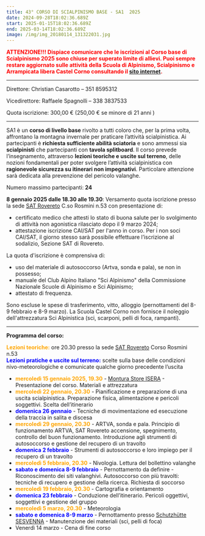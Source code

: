 ```yaml
---
title: 43° CORSO DI SCIALPINISMO BASE - SA1  2025
date: 2024-09-28T18:02:36.689Z
start: 2025-01-15T18:02:36.689Z
end: 2025-03-14T18:02:36.689Z
image: /img/img_20180114_131322031.jpg
---
```

<font color="red"><strong>**ATTENZIONE!!!</strong> Dispiace comunicare che le iscrizioni al Corso base di Scialpinismo 2025 sono chiuse per superato limite di allievi. Puoi sempre restare aggiornato sulle attività della Scuola di Alpinismo, Scialpinismo e Arrampicata libera Castel Corno consultando il <a href="https://www.scuolacastelcorno.org/">sito internet</a>.**</font>

- - -

Direttore: Christian Casarotto – 351 8595312

Vicedirettore: Raffaele Spagnolli – 338 3837533

Quota iscrizione: 300,00 € (250,00 € se minore di 21 anni )

- - -

SA1 è un **corso di livello base** rivolto a tutti coloro che, per la prima volta, affrontano la montagna invernale per praticare l’attività scialpinistica. Ai partecipanti è **richiesta sufficiente abilità sciatoria** e sono ammessi sia **scialpinisti** che partecipanti con **tavola splitboard**. Il corso prevede l’insegnamento, attraverso **lezioni teoriche e uscite sul terreno**, delle nozioni fondamentali per poter svolgere l’attività scialpinistica con **ragionevole sicurezza su itinerari non impegnativi**. Particolare attenzione sarà dedicata alla prevenzione del pericolo valanghe. 

Numero massimo partecipanti: **24**

**8 gennaio 2025 dalle 18.30 alle 19.30**: Versamento quota iscrizione presso la sede [SAT Rovereto](https://maps.app.goo.gl/Wi3UYzciUAhJFHAU7) C.so Rosmini n.53 con presentazione di:

* certificato medico che attesti lo stato di buona salute per lo svolgimento di attività non agonistica rilasciato dopo il 9 marzo 2024;
* attestazione iscrizione CAI/SAT per l'anno in corso. Per i non soci CAI/SAT, il giorno stesso sarà possibile effettuare l’iscrizione al sodalizio, Sezione SAT di Rovereto.

La quota d'iscrizione è comprensiva di:

* uso del materiale di autosoccorso (Artva, sonda e pala), se non in possesso;
* manuale del Club Alpino Italiano "Sci Alpinismo" della Commissione Nazionale Scuole di Alpinismo e Sci Alpinismo;
* attestato di frequenza.

Sono escluse le spese di trasferimento, vitto, alloggio (pernottamenti del 8-9 febbraio e 8-9 marzo). La Scuola Castel Corno non fornisce il noleggio dell'attrezzatura Sci Alpinistica (sci, scarponi, pelli di foca, rampanti).

- - -

**Programma del corso:**

<font color="orange">**Lezioni teoriche:**</font> ore 20.30 presso la sede [SAT Rovereto](https://maps.app.goo.gl/Wi3UYzciUAhJFHAU7) Corso Rosmini n.53\
<font color="blue">**Lezioni pratiche e uscite sul terreno:** </font> scelte sulla base delle condizioni nivo-meteorologiche e comunicate qualche giorno precedente l’uscita

* <font color="orange">**mercoledì 15 gennaio 2025, 19.30** </font>- [Montura Store ISERA](https://maps.app.goo.gl/giW1ZCt2mnnsZFE36) - Presentazione del corso. Materiali e attrezzatura  
* <font color="orange">**mercoledì 22 gennaio, 20.30**</font> - Pianificazione e preparazione di una uscita scialpinistica. Preparazione fisica, alimentazione e pericoli soggettivi. Scelta dell’itinerario
* <font color="blue">**domenica 26 gennaio**</font> - Tecniche di movimentazione ed esecuzione della traccia in salita e discesa
* <font color="orange">**mercoledì 29 gennaio, 20.30** </font> - ARTVA, sonda e pala. Principio di funzionamento ARTVA, SAT Rovereto accensione, spegnimento, controllo del buon funzionamento.
  Introduzione agli strumenti di autosoccorso e gestione del recupero di un travolto
* <font color="blue">**domenica 2 febbraio** </font> - Strumenti di autosoccorso e loro impiego per il recupero di un travolto
* <font color="orange">**mercoledì 5 febbraio, 20.30** </font> - Nivologia. Lettura del bollettino valanghe
* <font color="blue">**sabato e domenica 8-9 febbraio** </font> - Pernottamento da definire - Riconoscimento dei siti valanghivi. Autosoccorso con più travolti: tecniche di recupero e gestione della ricerca. Richiesta di soccorso
* <font color="orange">**mercoledì 19 febbraio, 20.30** </font> - Cartografia e orientamento
* <font color="blue">**domenica 23 febbraio** </font> - Conduzione dell’itinerario. Pericoli oggettivi, soggettivi e gestione del gruppo
* <font color="orange">**mercoledì 5 marzo, 20.30** </font> - Meteorologia
* <font color="blue">**sabato e domenica 8-9 marzo** </font> - Pernottamento presso [Schutzhütte SESVENNA](https://www.sesvenna.net/)  - Manutenzione dei materiali (sci, pelli di foca)
* Venerdì 14 marzo - Cena di fine corso